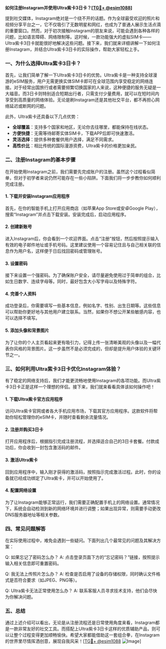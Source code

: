 **如何注册Instagram并使用Ultra紫卡3日卡？[[TG💪+ @esim1088](https://t.me/s/esim1088)]**

提到社交媒体，Instagram绝对是一个绕不开的话题。作为全球最受欢迎的照片和视频分享平台之一，它不仅吸引了无数明星和网红，也成为了普通人展示生活点滴的重要窗口。然而，对于初次接触Instagram的朋友来说，可能会遇到各种各样的问题，比如语言障碍、网络限制等。这时候，一款功能强大的虚拟SIM卡——Ultra紫卡3日卡就能很好地解决这些问题。接下来，我们就来详细讲解一下如何注册Instagram，并结合Ultra紫卡3日卡的实际操作，帮助大家轻松上手。

### 一、为什么选择Ultra紫卡3日卡？

首先，让我们简单了解一下Ultra紫卡3日卡的优势。Ultra紫卡是一种支持全球漫游的eSIM服务，用户无需更换实体SIM卡即可在全球范围内享受稳定的网络连接。对于经常出国旅行或者需要频繁切换国家的人来说，这种便捷的服务无疑是一大福音。而3日卡则特别适合短期出行者，只需支付少量费用，就可以在短时间内享受到高质量的网络体验。无论是刷Instagram还是其他社交平台，都不再担心网络延迟或断网的问题。

此外，Ultra紫卡还具备以下几点优势：
- **全球覆盖**：支持多个国家和地区，无论你去往哪里，都能保持在线状态。
- **方便快捷**：无需等待邮寄实体SIM卡，下载APP后即可快速激活。
- **灵活选择**：提供多种套餐供用户选择，满足不同需求。
- **高性价比**：相比传统的国际漫游资费，Ultra紫卡的价格更加亲民。

### 二、注册Instagram的基本步骤

在开始使用Instagram之前，我们需要先完成账户的注册。虽然这个过程看似简单，但对于初学者来说仍然可能存在一些小陷阱。下面我们将一步步教你如何顺利完成注册。

#### 1. 下载并安装Instagram应用程序

首先，在你的智能手机上打开应用商店（如苹果App Store或安卓Google Play），搜索“Instagram”并点击下载安装。安装完成后，启动应用程序。

#### 2. 创建新账号

进入Instagram后，你会看到一个欢迎界面。点击“注册”按钮，然后按照提示输入有效的电子邮件地址或手机号码。这里建议使用一个容易记住且与自己相关联的信息作为用户名，这样便于日后找回密码或管理账号。

#### 3. 设置密码

接下来设置一个强密码。为了确保账户安全，请尽量避免使用过于简单的组合，比如生日数字、连续字母等。同时，最好包含大小写字母以及特殊字符。

#### 4. 完善个人资料

成功登录后，你需要填写一些基本信息，例如名字、性别、出生日期等。这些信息可以帮助你更好地与其他用户建立联系。当然，如果你不想公开某些敏感内容，也可以选择不填写。

#### 5. 添加头像和背景图片

为了让你的个人主页看起来更有吸引力，记得上传一张清晰美观的头像以及一幅代表你风格的背景图片。这一步虽然不是必须完成的，但却是提升用户体验的关键环节之一。

### 三、如何利用Ultra紫卡3日卡优化Instagram体验？

有了稳定的网络支持后，我们才能更流畅地使用Instagram的各项功能。而Ultra紫卡3日卡正是这样一个理想的伴侣。接下来，我们就来看看具体该如何操作吧！

#### 1. 下载Ultra紫卡官方应用程序

访问Ultra紫卡官网或者各大手机应用市场，下载其官方应用程序。这款软件将帮助你轻松管理你的eSIM卡，并随时查看剩余流量情况。

#### 2. 注册并购买3日卡

打开应用程序后，根据指引完成注册流程，并选择适合自己的3日卡套餐。付款成功后，你会收到一封包含激活码的邮件。

#### 3. 激活Ultra紫卡

回到应用程序中，输入刚才获得的激活码，按照指示完成激活过程。此时，你的设备就已经成功绑定了Ultra紫卡，并可以开始使用了。

#### 4. 配置网络设置

为了让Instagram能够正常运行，我们需要正确配置手机上的网络设置。通常情况下，系统会自动检测到新的网络环境并进行调整；如果出现异常，则需要手动更改DNS服务器地址等相关参数。

### 四、常见问题解答

在实际使用过程中，难免会遇到一些疑问。下面列出几个最常见的问题及其解决方案：

Q: 如果忘记了密码怎么办？
A: 点击登录页面下方的“忘记密码？”链接，按照提示输入相关信息即可重置密码。

Q: 我无法上传照片怎么办？
A: 检查是否启用了设备的存储权限，同时确认文件格式是否符合要求（如JPEG、PNG等）。

Q: Ultra紫卡无法正常使用怎么办？
A: 联系客服人员寻求技术支持，他们会尽快为你解决问题。

### 五、总结

通过上述介绍可以看出，无论是从注册流程还是日常使用角度来看，Instagram都是一款非常友好的社交工具。而搭配上Ultra紫卡3日卡这样的优质辅助产品，则可以让整个过程变得更加顺畅愉快。希望大家都能借助这一套组合拳，在Instagram的世界里尽情挥洒创意，展现自我风采！[[TG💪+ @esim1088](https://t.me/s/esim1088) ![Image](https://i.postimg.cc/4NQfJmqS/Snipaste-2025-05-13-00-14-12.png)]